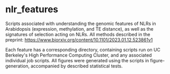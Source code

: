 # nlr_features
Scripts associated with understanding the genomic features of NLRs in Arabidopsis (expression, methylation, and TE distance), as well as the signatures of selection acting on NLRs. All methods described in the preprint: https://www.biorxiv.org/content/10.1101/2023.01.12.523861v1

Each feature has a corresponding directory, containing scripts run on UC Berkeley's High Performance Computing Cluster, and any associated individual job scripts. All figures were generated using the scripts in figure-generation, accompanied by described statistical tests.  

